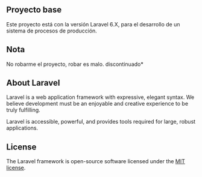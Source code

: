 ## Proyecto base

Este proyecto está con la versión Laravel 6.X, para el desarrollo de un sistema de procesos de producción.

## Nota

No robarme el proyecto, robar es malo. 
discontinuado*

## About Laravel

Laravel is a web application framework with expressive, elegant syntax. We believe development must be an enjoyable and creative experience to be truly fulfilling. 

Laravel is accessible, powerful, and provides tools required for large, robust applications.


## License

The Laravel framework is open-source software licensed under the [MIT license](https://opensource.org/licenses/MIT).

